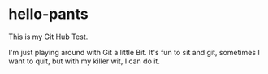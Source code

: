 # hello-pants
This is my Git Hub Test.

I'm just playing around with Git a little Bit. It's fun to sit and git, sometimes I want to quit, but with my killer wit, I can do it. 


